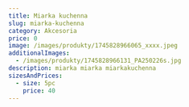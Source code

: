 ```yaml
---
title: Miarka kuchenna
slug: miarka-kuchenna
category: Akcesoria
price: 0
image: /images/produkty/1745828966065_xxxx.jpeg
additionalImages:
  - /images/produkty/1745828966131_PA250226s.jpg
description: miarka miarka miarkakuchenna
sizesAndPrices:
  - size: 5pc
    price: 40
---
```



